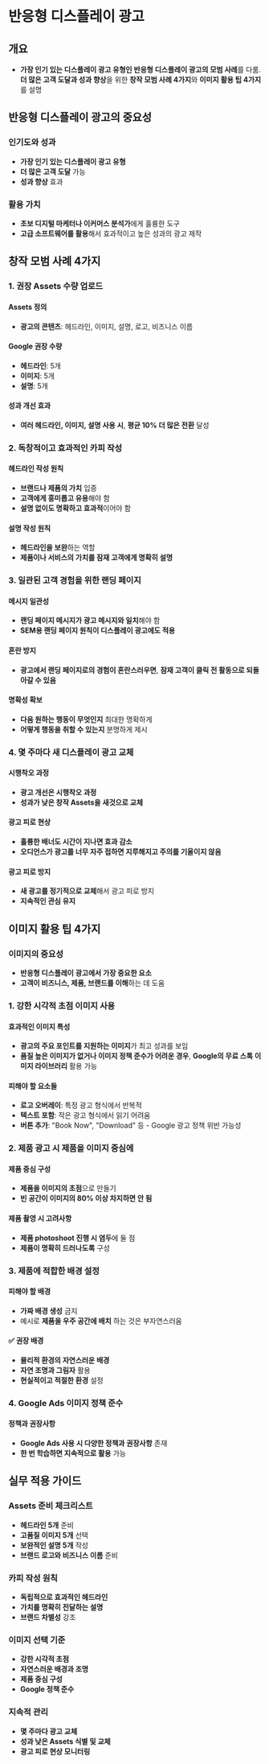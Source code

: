 # 반응형 디스플레이 광고

## 개요
- **가장 인기 있는 디스플레이 광고 유형인 반응형 디스플레이 광고의 모범 사례**를 다룸. **더 많은 고객 도달과 성과 향상**을 위한 **창작 모범 사례 4가지**와 **이미지 활용 팁 4가지**를 설명

## 반응형 디스플레이 광고의 중요성

### 인기도와 성과
- **가장 인기 있는 디스플레이 광고 유형**
- **더 많은 고객 도달** 가능
- **성과 향상** 효과

### 활용 가치
- **초보 디지털 마케터나 이커머스 분석가**에게 훌륭한 도구
- **고급 소프트웨어를 활용**해서 효과적이고 높은 성과의 광고 제작

## 창작 모범 사례 4가지

### 1. 권장 Assets 수량 업로드

#### Assets 정의
- **광고의 콘텐츠**: 헤드라인, 이미지, 설명, 로고, 비즈니스 이름

#### Google 권장 수량
- **헤드라인**: 5개
- **이미지**: 5개  
- **설명**: 5개

#### 성과 개선 효과
- **여러 헤드라인, 이미지, 설명 사용 시**, **평균 10% 더 많은 전환** 달성

### 2. 독창적이고 효과적인 카피 작성

#### 헤드라인 작성 원칙
- **브랜드나 제품의 가치** 입증
- **고객에게 흥미롭고 유용**해야 함
- **설명 없이도 명확하고 효과적**이어야 함

#### 설명 작성 원칙
- **헤드라인을 보완**하는 역할
- **제품이나 서비스의 가치를 잠재 고객에게 명확히 설명**

### 3. 일관된 고객 경험을 위한 랜딩 페이지

#### 메시지 일관성
- **랜딩 페이지 메시지가 광고 메시지와 일치**해야 함
- **SEM용 랜딩 페이지 원칙이 디스플레이 광고에도 적용**

#### 혼란 방지
- **광고에서 랜딩 페이지로의 경험이 혼란스러우면**, **잠재 고객이 클릭 전 활동으로 되돌아갈 수 있음**

#### 명확성 확보
- **다음 원하는 행동이 무엇인지** 최대한 명확하게
- **어떻게 행동을 취할 수 있는지** 분명하게 제시

### 4. 몇 주마다 새 디스플레이 광고 교체

#### 시행착오 과정
- **광고 개선은 시행착오 과정**
- **성과가 낮은 창작 Assets을 새것으로 교체**

#### 광고 피로 현상
- **훌륭한 배너도 시간이 지나면 효과 감소**
- **오디언스가 광고를 너무 자주 접하면 지루해지고 주의를 기울이지 않음**

#### 광고 피로 방지
- **새 광고를 정기적으로 교체**해서 광고 피로 방지
- **지속적인 관심 유지**

## 이미지 활용 팁 4가지

### 이미지의 중요성
- **반응형 디스플레이 광고에서 가장 중요한 요소**
- **고객이 비즈니스, 제품, 브랜드를 이해**하는 데 도움

### 1. 강한 시각적 초점 이미지 사용

#### 효과적인 이미지 특성
- **광고의 주요 포인트를 지원하는 이미지**가 최고 성과를 보임
- **품질 높은 이미지가 없거나 이미지 정책 준수가 어려운 경우**, **Google의 무료 스톡 이미지 라이브러리** 활용 가능

#### 피해야 할 요소들
- **로고 오버레이**: 특정 광고 형식에서 반복적
- **텍스트 포함**: 작은 광고 형식에서 읽기 어려움
- **버튼 추가**: "Book Now", "Download" 등 - Google 광고 정책 위반 가능성

### 2. 제품 광고 시 제품을 이미지 중심에

#### 제품 중심 구성
- **제품을 이미지의 초점**으로 만들기
- **빈 공간이 이미지의 80% 이상 차지하면 안 됨**

#### 제품 촬영 시 고려사항
- **제품 photoshoot 진행 시 염두**에 둘 점
- **제품이 명확히 드러나도록** 구성

### 3. 제품에 적합한 배경 설정

#### 피해야 할 배경
- **가짜 배경 생성** 금지
- 예시로 **제품을 우주 공간에 배치** 하는 것은 부자연스러움

#### ✅ 권장 배경
- **물리적 환경의 자연스러운 배경**
- **자연 조명과 그림자** 활용
- **현실적이고 적절한 환경** 설정

### 4. Google Ads 이미지 정책 준수

#### 정책과 권장사항
- **Google Ads 사용 시 다양한 정책과 권장사항** 존재
- **한 번 학습하면 지속적으로 활용** 가능

## 실무 적용 가이드

### Assets 준비 체크리스트
- **헤드라인 5개** 준비
- **고품질 이미지 5개** 선택
- **보완적인 설명 5개** 작성
- **브랜드 로고와 비즈니스 이름** 준비

### 카피 작성 원칙
- **독립적으로 효과적인 헤드라인**
- **가치를 명확히 전달하는 설명**
- **브랜드 차별성** 강조

### 이미지 선택 기준
- **강한 시각적 초점**
- **자연스러운 배경과 조명**
- **제품 중심 구성**
- **Google 정책 준수**

### 지속적 관리
- **몇 주마다 광고 교체**
- **성과 낮은 Assets 식별 및 교체**
- **광고 피로 현상 모니터링**
